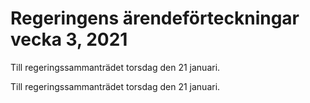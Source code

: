 # Regeringens ärendeförteckningar vecka 3, 2021

Till regeringssammanträdet torsdag den 21 januari.

Till regeringssammanträdet torsdag den 21 januari.
